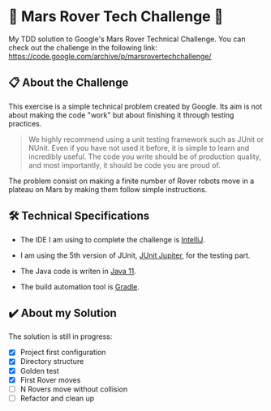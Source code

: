 # :robot: Mars Rover Tech Challenge :robot:
My TDD solution to Google's Mars Rover Technical Challenge. You can check out the challenge in the following link: https://code.google.com/archive/p/marsrovertechchallenge/

## :clipboard: About the Challenge
This exercise is a simple technical problem created by Google. Its aim is not about making the code "work" but about finishing it through testing practices.
>We highly recommend using a unit testing framework such as JUnit or NUnit. Even if you have not used it before, it is simple to learn and incredibly useful. The code you write should be of production quality, and most importantly, it should be code you are proud of.

The problem consist on making a finite number of Rover robots move in a plateau on Mars by making them follow simple instructions.


## :hammer_and_wrench: Technical Specifications
- The IDE I am using to complete the challenge is [IntelliJ](https://www.jetbrains.com/es-es/idea/).

- I am using the 5th version of JUnit, [JUnit Jupiter](https://junit.org/junit5/docs/current/api/), for the testing part.

- The Java code is writen in [Java 11](https://docs.oracle.com/en/java/javase/11/docs/api/index.html).

- The build automation tool is [Gradle](https://docs.gradle.org/current/userguide/userguide.html).


## :heavy_check_mark: About my Solution
The solution is still in progress:
- [x] Project first configuration
- [x] Directory structure
- [X] Golden test
- [X] First Rover moves
- [ ] N Rovers move without collision
- [ ] Refactor and clean up

